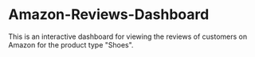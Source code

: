 # Amazon-Reviews-Dashboard
This is an interactive dashboard for viewing the reviews of customers on Amazon for the product type "Shoes".
